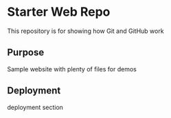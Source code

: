# Starter Web Repo

This repository is for showing how Git and GitHub work

## Purpose

Sample website with plenty of files for demos

## Deployment 

deployment section 